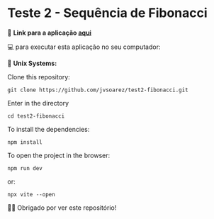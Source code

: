 # Teste 2 - Sequência de Fibonacci

🔗 **Link para a aplicação [aqui](https://fibonacci-sequence-test2.surge.sh/)**

💻 para executar esta aplicação no seu computador:

🐧 **Unix Systems:**

Clone this repository:

    git clone https://github.com/jvsoarez/test2-fibonacci.git
    
Enter in the directory
    
    cd test2-fibonacci
    
To install the dependencies:
    
    npm install

To open the project in the browser:
    
    npm run dev

or:
    
    npx vite --open
    
🙏🏽 Obrigado por ver este repositório!
